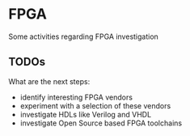# FPGA

Some activities regarding FPGA investigation

## TODOs

What are the next steps:
- identify interesting FPGA vendors
- experiment with a selection of these vendors
- investigate HDLs like Verilog and VHDL
- investigate Open Source based FPGA toolchains
